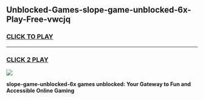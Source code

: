 
## Unblocked-Games-slope-game-unblocked-6x-Play-Free-vwcjq
<h3>
<a href="https://premium76.site?title=slope-game-unblocked-6x&ref=15A">CLICK TO PLAY</a></h3>
<hr>

<h3>
<a href="https://premium76.site?title=slope-game-unblocked-6x&ref=15A">CLICK 2 PLAY</a>
  
</h3>

<a href="https://premium76.site?title=slope-game-unblocked-6x&ref=15A"><img src="https://clearcache.store/games.png"></a>


**slope-game-unblocked-6x games unblocked: Your Gateway to Fun and Accessible Online Gaming**

